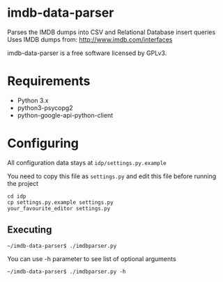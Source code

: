 imdb-data-parser
================

Parses the IMDB dumps into CSV and Relational Database insert queries
Uses IMDB dumps from: http://www.imdb.com/interfaces

imdb-data-parser is a free software licensed by GPLv3.


Requirements
================
* Python 3.x
* python3-psycopg2
* python-google-api-python-client

Configuring
================
All configuration data stays at `idp/settings.py.example`

You need to copy this file as `settings.py` and edit this file before running the project

    cd idp
    cp settings.py.example settings.py
    your_favourite_editor settings.py

Executing
---------

    ~/imdb-data-parser$ ./imdbparser.py

You can use -h parameter to see list of optional arguments

    ~/imdb-data-parser$ ./imdbparser.py -h
